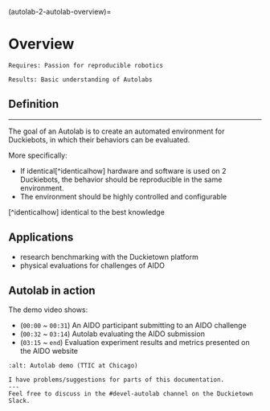 (autolab-2-autolab-overview)=
# Overview

```{requirements}
Requires: Passion for reproducible robotics

Results: Basic understanding of Autolabs
```

## Definition
----------

The goal of an Autolab is to create an automated environment for Duckiebots, in which their behaviors can be evaluated.

More specifically:

- If identical[^identicalhow] hardware and software is used on 2 Duckiebots, the behavior should be reproducible in the same environment.
- The environment should be highly controlled and configurable

[^identicalhow] identical to the best knowledge

## Applications

- research benchmarking with the Duckietown platform
- physical evaluations for challenges of AIDO

## Autolab in action

The demo video shows:

- (`00:00` ~ `00:31`) An AIDO participant submitting to an AIDO challenge
- (`00:32` ~ `03:14`) Autolab evaluating the AIDO submission
- (`03:15` ~ `end`) Evaluation experiment results and metrics presented on the AIDO website

```{vimeo} 561305335
:alt: Autolab demo (TTIC at Chicago)
```

```{trouble}
I have problems/suggestions for parts of this documentation.
---
Feel free to discuss in the #devel-autolab channel on the Duckietown Slack.
```